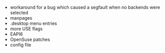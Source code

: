 - workaround for a bug which caused a segfault when no backends were selected
- manpages
- .desktop menu entries
- more USE flags
- EAPI6
- OpenSuse patches
- config file
